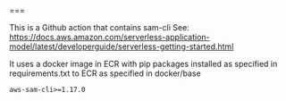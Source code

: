 ===

This is a Github action that contains sam-cli
See: https://docs.aws.amazon.com/serverless-application-model/latest/developerguide/serverless-getting-started.html

It uses a docker image in ECR with pip packages installed as specified in requirements.txt to ECR as specified in docker/base

```
aws-sam-cli>=1.17.0
```
